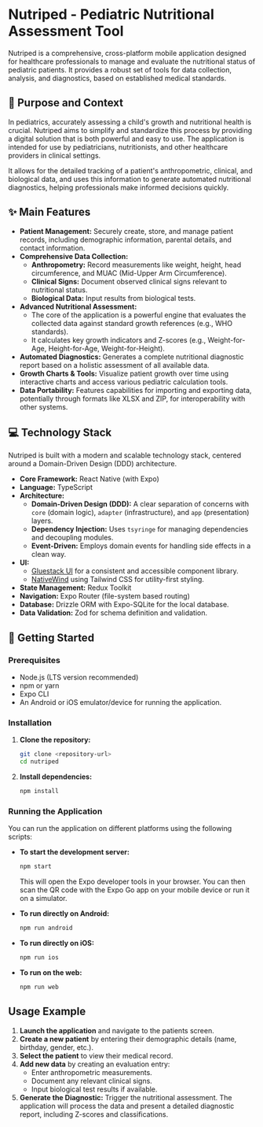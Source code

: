 # Nutriped - Pediatric Nutritional Assessment Tool

Nutriped is a comprehensive, cross-platform mobile application designed for healthcare professionals to manage and evaluate the nutritional status of pediatric patients. It provides a robust set of tools for data collection, analysis, and diagnostics, based on established medical standards.

## 🎯 Purpose and Context

In pediatrics, accurately assessing a child's growth and nutritional health is crucial. Nutriped aims to simplify and standardize this process by providing a digital solution that is both powerful and easy to use. The application is intended for use by pediatricians, nutritionists, and other healthcare providers in clinical settings.

It allows for the detailed tracking of a patient's anthropometric, clinical, and biological data, and uses this information to generate automated nutritional diagnostics, helping professionals make informed decisions quickly.

## ✨ Main Features

*   **Patient Management:** Securely create, store, and manage patient records, including demographic information, parental details, and contact information.
*   **Comprehensive Data Collection:**
    *   **Anthropometry:** Record measurements like weight, height, head circumference, and MUAC (Mid-Upper Arm Circumference).
    *   **Clinical Signs:** Document observed clinical signs relevant to nutritional status.
    *   **Biological Data:** Input results from biological tests.
*   **Advanced Nutritional Assessment:**
    *   The core of the application is a powerful engine that evaluates the collected data against standard growth references (e.g., WHO standards).
    *   It calculates key growth indicators and Z-scores (e.g., Weight-for-Age, Height-for-Age, Weight-for-Height).
*   **Automated Diagnostics:** Generates a complete nutritional diagnostic report based on a holistic assessment of all available data.
*   **Growth Charts & Tools:** Visualize patient growth over time using interactive charts and access various pediatric calculation tools.
*   **Data Portability:** Features capabilities for importing and exporting data, potentially through formats like XLSX and ZIP, for interoperability with other systems.

## 💻 Technology Stack

Nutriped is built with a modern and scalable technology stack, centered around a Domain-Driven Design (DDD) architecture.

*   **Core Framework:** React Native (with Expo)
*   **Language:** TypeScript
*   **Architecture:**
    *   **Domain-Driven Design (DDD):** A clear separation of concerns with `core` (domain logic), `adapter` (infrastructure), and `app` (presentation) layers.
    *   **Dependency Injection:** Uses `tsyringe` for managing dependencies and decoupling modules.
    *   **Event-Driven:** Employs domain events for handling side effects in a clean way.
*   **UI:**
    *   [Gluestack UI](https://gluestack.io/ui) for a consistent and accessible component library.
    *   [NativeWind](https://www.nativewind.dev/) using Tailwind CSS for utility-first styling.
*   **State Management:** Redux Toolkit
*   **Navigation:** Expo Router (file-system based routing)
*   **Database:** Drizzle ORM with Expo-SQLite for the local database.
*   **Data Validation:** Zod for schema definition and validation.

## 🚀 Getting Started

### Prerequisites

*   Node.js (LTS version recommended)
*   npm or yarn
*   Expo CLI
*   An Android or iOS emulator/device for running the application.

### Installation

1.  **Clone the repository:**
    ```bash
    git clone <repository-url>
    cd nutriped
    ```

2.  **Install dependencies:**
    ```bash
    npm install
    ```

### Running the Application

You can run the application on different platforms using the following scripts:

*   **To start the development server:**
    ```bash
    npm start
    ```
    This will open the Expo developer tools in your browser. You can then scan the QR code with the Expo Go app on your mobile device or run it on a simulator.

*   **To run directly on Android:**
    ```bash
    npm run android
    ```

*   **To run directly on iOS:**
    ```bash
    npm run ios
    ```

*   **To run on the web:**
    ```bash
    npm run web
    ```

## Usage Example

1.  **Launch the application** and navigate to the patients screen.
2.  **Create a new patient** by entering their demographic details (name, birthday, gender, etc.).
3.  **Select the patient** to view their medical record.
4.  **Add new data** by creating an evaluation entry:
    *   Enter anthropometric measurements.
    *   Document any relevant clinical signs.
    *   Input biological test results if available.
5.  **Generate the Diagnostic:** Trigger the nutritional assessment. The application will process the data and present a detailed diagnostic report, including Z-scores and classifications.
